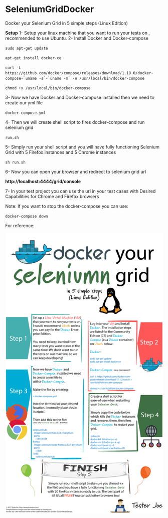 # SeleniumGridDocker

Docker your Selenium Grid in 5 simple steps (Linux Edition)

**Setup**
1- Setup your linux machine that you want to run your tests on , recommended to use Ubuntu. 
2- Install Docker and Docker-compose

`sudo apt-get update`

`apt-get install docker-ce`

``curl -L https://github.com/docker/compose/releases/download/1.18.0/docker-compose-`uname -s`-`uname -m` -o /usr/local/bin/docker-compose
``

`chmod +x /usr/local/bin/docker-compose`

3- Now we have Docker and Docker-compose installed then we need to create our yml file

`docker-compose.yml`

4- Then we will create shell script to fires docker-compose and run selenium grid

`run.sh`

5- Simply run your shell script and you will have fully functioning Selenium Grid with 5 Firefox instances and 5 Chrome instances

`sh run.sh`

6- Now you can open your browser and redirect to selenium grid url 

**http://localhost:4444/grid/console**

7- In your test project you can use the url in your test cases with Desired Capabilities for Chrome and Firefox browsers

Note: 
If you want to stop the docker-compose you can use:
 
`docker-compose down`

For reference: 

![alt text](https://raw.githubusercontent.com/moataznabil/SeleniumGridDocker/master/docker_Linux.png)
